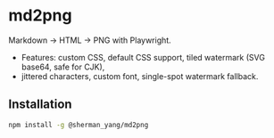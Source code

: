 # md2png
Markdown → HTML → PNG with Playwright.
 * Features: custom CSS, default CSS support, tiled watermark (SVG base64, safe for CJK),
 * jittered characters, custom font, single-spot watermark fallback.

## Installation

```bash
npm install -g @sherman_yang/md2png
```


